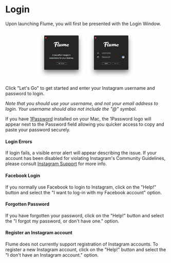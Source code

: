# Login


Upon launching Flume, you will first be presented with the Login Window.

<p style="text-align: center; margin-top: 1em;"><img src="/views/assets/login.png" width="30%" height="30%" /> <img src="/views/assets/login-form.png" width="30%" height="30%" /></p>

Click "Let's Go" to get started and enter your Instagram username and password to login. 

_Note that you should use your username, and not your email address to login. Your username should also not include the "@" symbol._ 

If you have [1Password](https://1password.com) installed on your Mac, the 1Password logo will appear next to the Password field allowing you quicker access to copy and paste your password securely.

#### Login Errors

If login fails, a visible error alert will appear describing the issue. If your account has been disabled for violating Instagram's Community Guidelines, please consult [Instagram Support](https://help.instagram.com/366993040048856) for more info.

#### Facebook Login

If you normally use Facebook to login to Instagram, click on the "Help!" button and select the "I want to log-in with my Facebook account" option.

#### Forgotten Password

If you have forgotten your password, click on the "Help!" button and select the "I forgot my password, or don't have one." option.

#### Register an Instagram account

Flume does not currently support registration of Instagram accounts. To register a new Instagram account, click on the "Help!" button and select the "I don't have an Instagram account." option.

